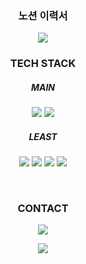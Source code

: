 <div align="center">
 <h3>노션 이력서</h3>
 <a href="https://grey-cymbal-d1f.notion.site/Song-Jae-Seok-6a0bebc7067b40f4bea3a4bd67122631" target="_blank"><img src="https://img.shields.io/badge/notion-000000?style=flat-square&logo=notion&logoColor=#000000"/></a>

<h3 align="center"> TECH STACK </h3>
<h5 align="center"> MAIN </h5>
<p align="center">
<img src="https://img.shields.io/badge/JavaScript-F7DF1E?style=for-the-badge&logo=JavaScript&logoColor=black"> <img src="https://img.shields.io/badge/React-61DAFB?style=for-the-badge&logo=React&logoColor=black">
 
</p>
<h5 align="center"> LEAST </h5>
<p align="center">
<img src="https://img.shields.io/badge/Python-0A9EDC?style=for-the-badge&logo=Python&logoColor=black"> <img src="https://img.shields.io/badge/JAVA-9cf?style=for-the-badge&logo=java&logoColor=white"> <img src="https://img.shields.io/badge/VUE-4FC08D?style=for-the-badge&logo=Vue.js&logoColor=black">
 <img src="https://img.shields.io/badge/MySQL-4479A1?style=for-the-badge&logo=MySQL&logoColor=black">
</p> <br>

<h3 align="center"> CONTACT </h3>
<p align="center">
<a href="mailto:kis9732@gmail.com" target="_blank"><img src="https://img.shields.io/badge/jae990320@gamil.com-EA4335?style=flat-square&logo=Gmail&logoColor=white"/>
</p>
</a>
<a href="https://hits.seeyoufarm.com"><img src="https://hits.seeyoufarm.com/api/count/incr/badge.svg?url=https%3A%2F%2Fgithub.com%2Flargopie&count_bg=%232EEDFB&title_bg=%23555555&icon=&icon_color=%23E7E7E7&title=hits&edge_flat=false"/></a>
</div>
